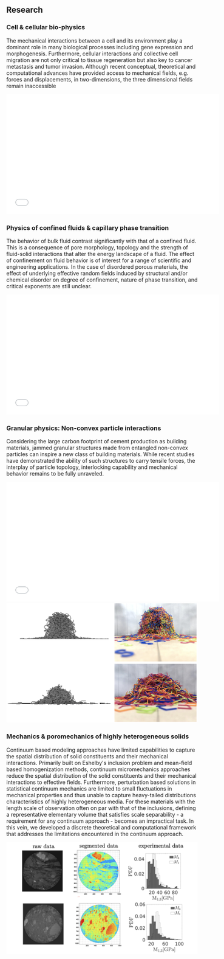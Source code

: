 ## Research

### Cell & cellular bio-physics

The mechanical interactions between a cell and its environment play a dominant role in many biological processes including gene expression and morphogenesis. Furthermore, cellular interactions and collective cell migration are not only critical to tissue regeneration but also key to cancer metastasis and tumor invasion. Although recent conceptual, theoretical and computational advances have provided access to mechanical fields, e.g. forces and displacements, in two-dimensions, the three dimensional fields remain inaccessible

<iframe width="560" height="315" src="/movies/substrate.mp4" frameborder="0" allowfullscreen></iframe>

### Physics of confined fluids & capillary phase transition

The behavior of bulk fluid contrast significantly with that of a confined fluid. This is a consequence of pore morphology, topology and the strength of fluid-solid interactions that alter the energy landscape of a fluid. The effect of confinement on fluid behavior is of interest for a range of scientific and engineering applications. In the case of disordered porous materials, the effect of underlying effective random fields induced by structural and/or chemical disorder on degree of confinement, nature of phase transition, and critical exponents are still unclear.

<iframe width="560" height="315" src="/movies/xsec.mp4" frameborder="0" allowfullscreen></iframe>

### Granular physics: Non-convex particle interactions 

Considering the large carbon footprint of cement production as building materials, jammed granular structures made from entangled non-convex particles can inspire a new class of building materials. While recent studies have demonstrated the ability of such structures to carry tensile forces, the interplay of particle topology, interlocking capability and mechanical behavior remains to be fully unraveled.

<iframe width="560" height="315" src="/movies/Ng500s.mov" frameborder="0" allowfullscreen></iframe>
<img src="images/entangled.png" width="560" height="315">
<!--Despite well over 200 years since the pioneering work of Young and Laplace, a unified theoretical framework to model capillary pressure evolution in disordered porous media has yet to emerge. Part of the challenge for investigating the behavior of wet granular materials lies in the complex texturing of liquid in a disordered porous structure. This includes the formation, growth and coalescence of liquid clusters in granular systems. For the case of unsaturated poromechanics, any rigorous approach requires bringing together a description for solid(s) that can account for heterogeneity and anisotropy as well as a fluid description that honors the effects of confinement, temperature and the strength of fluid-solid interactions while providing access to the capillary pressure field inside the pore domain.!-->

### Mechanics & poromechanics of highly heterogeneous solids

Continuum based modeling approaches have limited capabilities to capture the spatial distribution of solid constituents and their mechanical interactions. Primarily built on Eshelby's inclusion problem and mean-field based homogenization methods, continuum micromechanics approaches reduce the spatial distribution of the solid constituents and their mechanical interactions to effective fields. Furthermore, perturbation based solutions in statistical continuum mechanics are limited to small fluctuations in mechanical properties and thus unable to capture heavy-tailed distributions characteristics of highly heterogeneous media. For these materials with the length scale of observation often on par with that of the inclusions, defining a representative elementary volume that satisfies scale separability - a requirement for any continuum approach - becomes an impractical task. In this vein, we developed a discrete theoretical and computational framework that addresses the limitations encountered in the continuum approach.

<img src="images/mechanics.png?raw=true"/>

<!--Poromechanics is dedicated to the modeling and prediction of how porous materials deform in response to various external loadings. These loadings range from fluid–solid interactions by a variety of pressures at the liquid–solid interface to complex physical chemistry phenomena at the pore scale that produce a mechanical deformation (including fracture) of the solid. The classical backbone of poromechanics is based on continuum theories, ever since Maurice A. Biot defined the kinematics of deformation of the skeleton within the classical continuum mechanics framework as the refer- ence for the description of the flow of the liquid phase through the pore space. Although continuum poromechanics theory has entered and transformed many engineering fields ranging from civil and environmental engineering and geophysics applications to biomechanics and the food industry, the intrinsic limitations of the theory relate to the very foundations of the continuum model, including scale separability and its impact on the relevance of the differential operators defining the momentum balance and displacement–strain operators. To address these limitations, we proposed a discrete re-formulation of the theory that can be applied to porous materials with a highly heterogeneous solid while accounting for anisotropy.!-->



